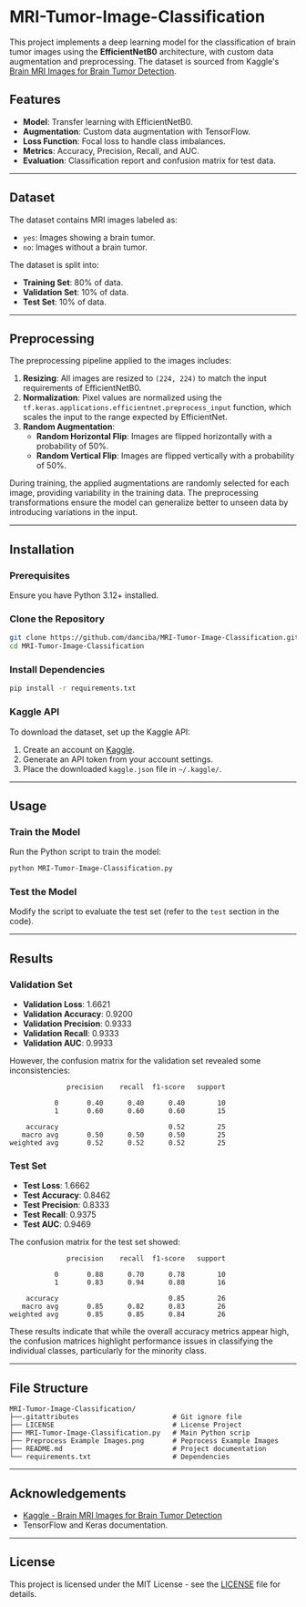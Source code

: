 # MRI-Tumor-Image-Classification

This project implements a deep learning model for the classification of brain tumor images using the **EfficientNetB0** architecture, with custom data augmentation and preprocessing. The dataset is sourced from Kaggle's [Brain MRI Images for Brain Tumor Detection](https://www.kaggle.com/datasets/navoneel/brain-mri-images-for-brain-tumor-detection).

## Features
- **Model**: Transfer learning with EfficientNetB0.
- **Augmentation**: Custom data augmentation with TensorFlow.
- **Loss Function**: Focal loss to handle class imbalances.
- **Metrics**: Accuracy, Precision, Recall, and AUC.
- **Evaluation**: Classification report and confusion matrix for test data.

---

## Dataset
The dataset contains MRI images labeled as:
- `yes`: Images showing a brain tumor.
- `no`: Images without a brain tumor.

The dataset is split into:
- **Training Set**: 80% of data.
- **Validation Set**: 10% of data.
- **Test Set**: 10% of data.

---

## Preprocessing
The preprocessing pipeline applied to the images includes:

1. **Resizing**: All images are resized to `(224, 224)` to match the input requirements of EfficientNetB0.
2. **Normalization**: Pixel values are normalized using the `tf.keras.applications.efficientnet.preprocess_input` function, which scales the input to the range expected by EfficientNet.
3. **Random Augmentation**: 
   - **Random Horizontal Flip**: Images are flipped horizontally with a probability of 50%.
   - **Random Vertical Flip**: Images are flipped vertically with a probability of 50%.

During training, the applied augmentations are randomly selected for each image, providing variability in the training data. The preprocessing transformations ensure the model can generalize better to unseen data by introducing variations in the input.

---

## Installation

### Prerequisites
Ensure you have Python 3.12+ installed.

### Clone the Repository
```bash
git clone https://github.com/danciba/MRI-Tumor-Image-Classification.git
cd MRI-Tumor-Image-Classification
```

### Install Dependencies
```bash
pip install -r requirements.txt
```

### Kaggle API
To download the dataset, set up the Kaggle API:
1. Create an account on [Kaggle](https://www.kaggle.com/).
2. Generate an API token from your account settings.
3. Place the downloaded `kaggle.json` file in `~/.kaggle/`.

---

## Usage

### Train the Model
Run the Python script to train the model:
```bash
python MRI-Tumor-Image-Classification.py
```

### Test the Model
Modify the script to evaluate the test set (refer to the `test` section in the code).

---

## Results

### Validation Set
- **Validation Loss**: 1.6621
- **Validation Accuracy**: 0.9200
- **Validation Precision**: 0.9333
- **Validation Recall**: 0.9333
- **Validation AUC**: 0.9933

However, the confusion matrix for the validation set revealed some inconsistencies:
```
              precision    recall  f1-score   support

           0       0.40      0.40      0.40        10
           1       0.60      0.60      0.60        15

    accuracy                           0.52        25
   macro avg       0.50      0.50      0.50        25
weighted avg       0.52      0.52      0.52        25
```

### Test Set
- **Test Loss**: 1.6662
- **Test Accuracy**: 0.8462
- **Test Precision**: 0.8333
- **Test Recall**: 0.9375
- **Test AUC**: 0.9469

The confusion matrix for the test set showed:
```
              precision    recall  f1-score   support

           0       0.88      0.70      0.78        10
           1       0.83      0.94      0.88        16

    accuracy                           0.85        26
   macro avg       0.85      0.82      0.83        26
weighted avg       0.85      0.85      0.84        26
```

These results indicate that while the overall accuracy metrics appear high, the confusion matrices highlight performance issues in classifying the individual classes, particularly for the minority class.

---

## File Structure
```
MRI-Tumor-Image-Classification/
├──.gitattributes                       # Git ignore file
├── LICENSE                             # License Project
├── MRI-Tumor-Image-Classification.py   # Main Python scrip
├── Preprocess Example Images.png       # Peprocess Example Images
├── README.md                           # Project documentation
└── requirements.txt                    # Dependencies
```

---

## Acknowledgements
- [Kaggle - Brain MRI Images for Brain Tumor Detection](https://www.kaggle.com/datasets/navoneel/brain-mri-images-for-brain-tumor-detection)
- TensorFlow and Keras documentation.

---

## License
This project is licensed under the MIT License - see the [LICENSE](LICENSE) file for details.
